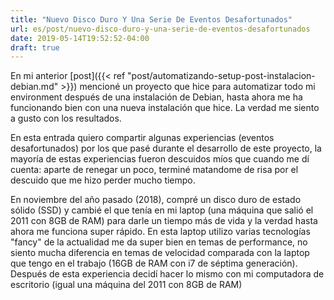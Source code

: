 ```yaml
---
title: "Nuevo Disco Duro Y Una Serie De Eventos Desafortunados"
url: es/post/nuevo-disco-duro-y-una-serie-de-eventos-desafortunados
date: 2019-05-14T19:52:52-04:00
draft: true
---
```


En mi anterior [post]({{< ref "post/automatizando-setup-post-instalacion-debian.md" >}}) mencioné un proyecto que hice para automatizar todo mi environment después de una instalación de Debian, hasta ahora me ha funcionando bien con una nueva instalación que hice. La verdad me siento a gusto con los resultados.

En esta entrada quiero compartir algunas experiencias (eventos desafortunados) por los que pasé durante el desarrollo de este proyecto, la mayoría de estas experiencias fueron descuidos míos que cuando me dí cuenta: aparte de renegar un poco, terminé matandome de risa por el descuido que me hizo perder mucho tiempo.

En noviembre del año pasado (2018), compré un disco duro de estado sólido (SSD) y cambié el que tenía en mi laptop (una máquina que salió el 2011 con 8GB de RAM) para darle un tiempo más de vida y la verdad hasta ahora me funciona super rápido. En esta laptop utilizo varias tecnologías "fancy" de la actualidad me da super bien en temas de performance, no siento mucha diferencia en temas de velocidad comparada con la laptop que tengo en el trabajo (16GB de RAM con i7 de séptima generación). Después de esta experiencia decidí hacer lo mismo con mi computadora de escritorio (igual una máquina del 2011 con 8GB de RAM)
